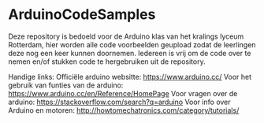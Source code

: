 # ArduinoCodeSamples
Deze repository is bedoeld voor de Arduino klas van het kralings lyceum Rotterdam, hier worden alle code voorbeelden geupload zodat de leerlingen deze nog een keer kunnen doornemen. Iedereen is vrij om de code over te nemen en/of stukken code te hergebruiken uit de repository.

Handige links:
Officiële arduino websitte:  https://www.arduino.cc/
Voor het gebruik van funties van de arduino: https://www.arduino.cc/en/Reference/HomePage
Voor vragen over de arduino: https://stackoverflow.com/search?q=arduino
Voor info over Arduino en motoren:
http://howtomechatronics.com/category/tutorials/
